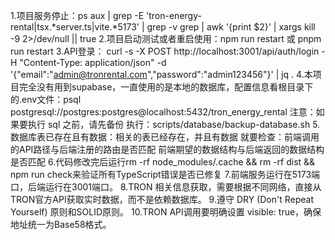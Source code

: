 1.项目服务停止：ps aux | grep -E 'tron-energy-rental|tsx.*server\.ts|vite.*5173' | grep -v grep | awk '{print $2}' | xargs kill -9 2>/dev/null || true
2.项目启动测试或者重启使用：npm run restart 或 pnpm run restart
3.API登录：
curl -s -X POST http://localhost:3001/api/auth/login -H "Content-Type: application/json" -d '{"email":"admin@tronrental.com","password":"admin123456"}' | jq .
4.本项目完全没有用到supabase，一直使用的是本地的数据库，配置信息看根目录下的.env文件：psql postgresql://postgres:postgres@localhost:5432/tron_energy_rental
注意：如果要执行 sql 之前，请先备份 执行：scripts/database/backup-database.sh
5.数据库表已存在且有数据：相关的表已经存在，并且有数据
就要检查：前端调用的API路径与后端注册的路由是否匹配
前端期望的数据结构与后端返回的数据结构是否匹配
6.代码修改完后运行rm -rf node_modules/.cache && rm -rf dist && npm run check来验证所有TypeScript错误是否已修复
7.前端服务运行在5173端口，后端运行在3001端口。
8.TRON 相关信息获取，需要根据不同网络，直接从TRON官方API获取实时数据，而不是依赖数据库。
9.遵守 DRY (Don't Repeat Yourself) 原则和SOLID原则。
10.TRON API调用要明确设置 visible: true，确保地址统一为Base58格式。